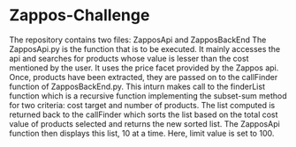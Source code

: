 Zappos-Challenge
================
The repository contains two files: 
ZapposApi and ZapposBackEnd 
The ZapposApi.py is the function that is to be executed. 
It mainly accesses the api and searches for products whose value is lesser than the cost mentioned by the user. 
It uses the price facet provided by the Zappos api. Once, products have been extracted, they are passed on to the callFinder 
function of ZapposBackEnd.py. This inturn makes call to the finderList function which is a recursive function implementing the 
subset-sum method for two criteria: cost target and number of products. The list computed is returned back to the callFinder 
which sorts the list based on the total cost value of products selected and returns the new sorted list. The ZapposApi function 
then displays this list, 10 at a time. 
Here, limit value is set to 100. 

